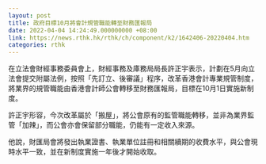 ```yaml
---
layout: post
title: 政府目標10月將會計規管職能轉至財務匯報局
date: 2022-04-04 14:24:49.000000000 +08:00
link: https://news.rthk.hk/rthk/ch/component/k2/1642406-20220404.htm
categories: rthk
---
```


在立法會財經事務委員會上，財經事務及庫務局局長許正宇表示，計劃在5月向立法會提交附屬法例，按照「先訂立、後審議」程序，改革香港會計專業規管制度，將業界的規管職能由香港會計師公會轉移至財務匯報局，目標在10月1日實施新制度。

許正宇形容，今次改革屬於「搬屋」，將公會原有的監管職能轉移，並非為業界監管「加辣」，而公會亦會保留部分職能，仍能有一定收入來源。

他說，財匯局會將發出執業證書、執業單位註冊和相關續期的收費水平，與公會現時水平一致，並在新制度實施一年後才開始收取。
